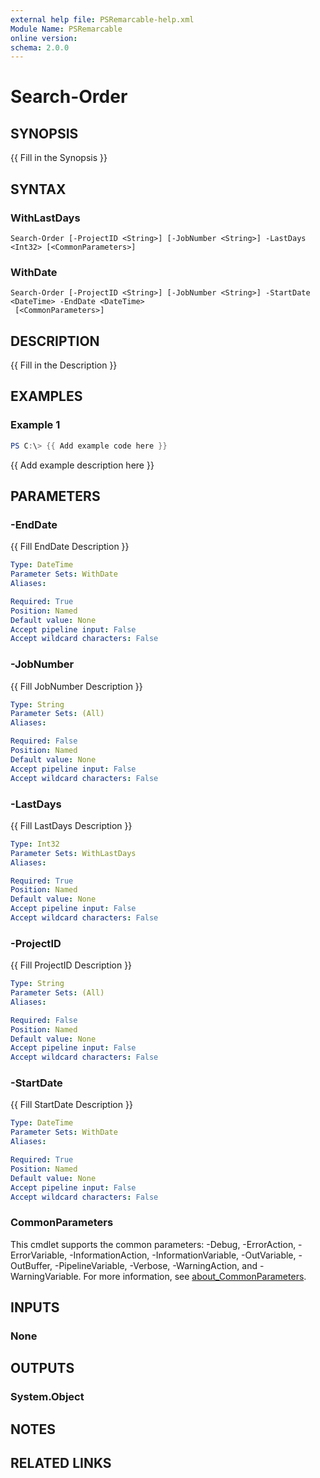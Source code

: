 ```yaml
---
external help file: PSRemarcable-help.xml
Module Name: PSRemarcable
online version:
schema: 2.0.0
---
```


# Search-Order

## SYNOPSIS
{{ Fill in the Synopsis }}

## SYNTAX

### WithLastDays
```
Search-Order [-ProjectID <String>] [-JobNumber <String>] -LastDays <Int32> [<CommonParameters>]
```

### WithDate
```
Search-Order [-ProjectID <String>] [-JobNumber <String>] -StartDate <DateTime> -EndDate <DateTime>
 [<CommonParameters>]
```

## DESCRIPTION
{{ Fill in the Description }}

## EXAMPLES

### Example 1
```powershell
PS C:\> {{ Add example code here }}
```

{{ Add example description here }}

## PARAMETERS

### -EndDate
{{ Fill EndDate Description }}

```yaml
Type: DateTime
Parameter Sets: WithDate
Aliases:

Required: True
Position: Named
Default value: None
Accept pipeline input: False
Accept wildcard characters: False
```

### -JobNumber
{{ Fill JobNumber Description }}

```yaml
Type: String
Parameter Sets: (All)
Aliases:

Required: False
Position: Named
Default value: None
Accept pipeline input: False
Accept wildcard characters: False
```

### -LastDays
{{ Fill LastDays Description }}

```yaml
Type: Int32
Parameter Sets: WithLastDays
Aliases:

Required: True
Position: Named
Default value: None
Accept pipeline input: False
Accept wildcard characters: False
```

### -ProjectID
{{ Fill ProjectID Description }}

```yaml
Type: String
Parameter Sets: (All)
Aliases:

Required: False
Position: Named
Default value: None
Accept pipeline input: False
Accept wildcard characters: False
```

### -StartDate
{{ Fill StartDate Description }}

```yaml
Type: DateTime
Parameter Sets: WithDate
Aliases:

Required: True
Position: Named
Default value: None
Accept pipeline input: False
Accept wildcard characters: False
```

### CommonParameters
This cmdlet supports the common parameters: -Debug, -ErrorAction, -ErrorVariable, -InformationAction, -InformationVariable, -OutVariable, -OutBuffer, -PipelineVariable, -Verbose, -WarningAction, and -WarningVariable. For more information, see [about_CommonParameters](http://go.microsoft.com/fwlink/?LinkID=113216).

## INPUTS

### None

## OUTPUTS

### System.Object
## NOTES

## RELATED LINKS
